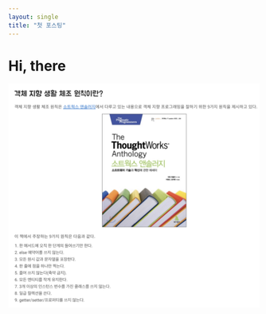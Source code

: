 ```yaml
---
layout: single
title: "첫 포스팅"
---
```


# Hi, there

![english_name](../images/2023-12-09-1/english_name.png)
